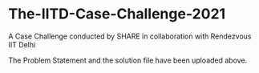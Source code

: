 # The-IITD-Case-Challenge-2021
A Case Challenge conducted by SHARE in collaboration with Rendezvous IIT Delhi


The Problem Statement and the solution file have been uploaded above.
